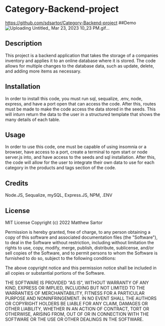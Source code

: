 # Category-Backend-project
https://github.com/sdsartor/Category-Backend-project
##Demo
![Uploading Untitled_ Mar 23, 2023 10_23 PM.gif…]()
## Description
This project is a backend application that takes the storage of a companies inventory and applies it to an online database where it is stored.  The code allows for multiple changes to the database data, such as update, delete, and adding more items as necessary.
## Installation
In order to install this code, you must run sql, sequalize, .env, node, express, and have a port open that can access the code.  After this, routes must be made to make the code access the data stored in the seeds.  This will inturn return the data to the user in a structured template that shows the many details of each table.
## Usage
In order to use this code, one must be capable of using insomnia or a browser, have access to a port, create a terminal to npm start or node server.js into, and have access to the seeds and sql installation.  After this, the code will allow for the user to integrate their own data to use for each category in the products and tags section of the code.
## Credits
Node.JS, Sequalize, mySQL, Express.JS, NPM, .ENV
## License
MIT License
Copyright (c) 2022 Matthew Sartor

Permission is hereby granted, free of charge, to any person obtaining a copy of this software and associated documentation files (the "Software"), to deal in the Software without restriction, including without limitation the rights to use, copy, modify, merge, publish, distribute, sublicense, and/or sell copies of the Software, and to permit persons to whom the Software is furnished to do so, subject to the following conditions:

The above copyright notice and this permission notice shall be included in all copies or substantial portions of the Software.

THE SOFTWARE IS PROVIDED "AS IS", WITHOUT WARRANTY OF ANY KIND, EXPRESS OR IMPLIED, INCLUDING BUT NOT LIMITED TO THE WARRANTIES OF MERCHANTABILITY, FITNESS FOR A PARTICULAR PURPOSE AND NONINFRINGEMENT. IN NO EVENT SHALL THE AUTHORS OR COPYRIGHT HOLDERS BE LIABLE FOR ANY CLAIM, DAMAGES OR OTHER LIABILITY, WHETHER IN AN ACTION OF CONTRACT, TORT OR OTHERWISE, ARISING FROM, OUT OF OR IN CONNECTION WITH THE SOFTWARE OR THE USE OR OTHER DEALINGS IN THE SOFTWARE.
